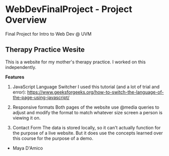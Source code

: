 # WebDevFinalProject - Project Overview
Final Project for Intro to Web Dev @ UVM

## Therapy Practice Wesite

This is a website for my mother's therapy practice. I worked on this independently.

**Features**

1. JavaScript Language Switcher
I used this tutorial (and a lot of trial and error): https://www.geeksforgeeks.org/how-to-switch-the-language-of-the-page-using-javascript/

2. Responsive formats
Both pages of the website use @media queries to adjust and modify the format to match whatever size screen a person is viewing it on.

3. Contact Form
The data is stored locally, so it can't actually function for the purpose of a live website. But it does use the concepts learned over this course for the purpose of a demo.


- Maya D'Amico

